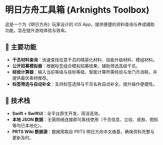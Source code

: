 # 明日方舟工具箱 (Arknights Toolbox)

这是一个为《明日方舟》玩家设计的 iOS App，提供便捷的资料查询与养成辅助功能，旨在提升游戏体验与效率。

## 🎯 主要功能

- **干员材料查询**：快速查找任意干员的精英化材料、技能升级材料、模组材料。
- **公开招募模拟器**：根据标签组合模拟招募结果，辅助筛选高级干员。
- **经验计算器**：输入当前等级与目标等级，智能计算所需经验与龙门币消耗，并提供最优素材推荐。
- **标签筛选与自动补全**：支持标签选择与干员名称自动补全，提升操作便捷性。

## 🧩 技术栈

- **Swift + SwiftUI**：全平台原生开发，简洁高效。
- **本地 JSON 数据**：无需网络连接即可离线使用（干员信息、立绘、皮肤、图标等均已本地化）。
- **PRTS Wiki 数据源**：数据爬取自 PRTS 明日方舟中文维基，确保资料完整与更新及时。
